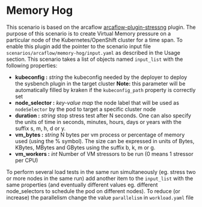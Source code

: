 # Memory Hog
This scenario is based on the arcaflow [arcaflow-plugin-stressng](https://github.com/arcalot/arcaflow-plugin-stressng) plugin. 
The purpose of this scenario is to create Virtual Memory pressure on a particular node of the Kubernetes/OpenShift cluster for a time span.
To enable this plugin add the pointer to the scenario input file `scenarios/arcaflow/memory-hog/input.yaml` as described in the 
Usage section.
This scenario takes a list of objects named `input_list` with the following properties:

- **kubeconfig :** *string* the kubeconfig needed by the deployer to deploy the sysbench plugin in the target cluster
**Note:** this parameter will be automatically filled by kraken if the `kubeconfig_path` property is correctly set
- **node_selector :** *key-value map* the node label that will be used as `nodeSelector` by the pod to target a specific cluster node
- **duration :** *string* stop  stress  test  after  N  seconds.  One  can  also specify the units of time in seconds, minutes, hours, days or years with the suffix s, m, h, d or y.
- **vm_bytes :** *string* N bytes per vm process or percentage of memory used (using the % symbol). The size can be expressed in units of Bytes, KBytes, MBytes and GBytes using the suffix b, k, m or g.
- **vm_workers :** *int* Number of VM stressors to be run (0 means 1 stressor per CPU)

To perform several load tests in the same run simultaneously (eg. stress two or more nodes in the same run) add another item
to the `input_list` with the same properties (and eventually different values eg. different node_selectors 
to schedule the pod on different nodes). To reduce (or increase) the parallelism change the value `parallelism` in `workload.yaml` file 